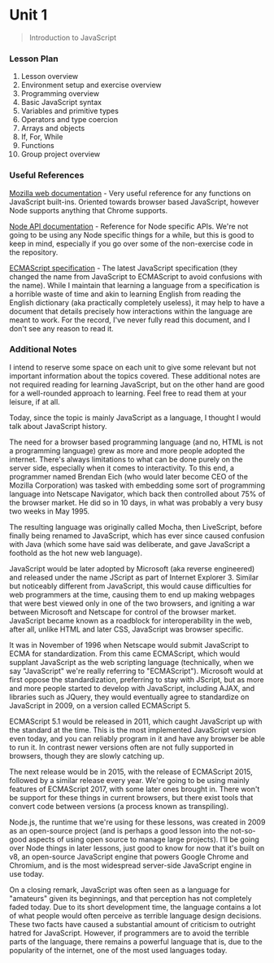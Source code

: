 # Unit 1
> Introduction to JavaScript

### Lesson Plan
1. Lesson overview
2. Environment setup and exercise overview
3. Programming overview
4. Basic JavaScript syntax
5. Variables and primitive types
6. Operators and type coercion
7. Arrays and objects
8. If, For, While
9. Functions
10. Group project overview

### Useful References

[Mozilla web documentation](https://developer.mozilla.org/en-US/) - Very useful reference for any functions on 
JavaScript built-ins. Oriented towards browser based JavaScript, however Node supports anything that Chrome 
supports.

[Node API documentation](https://nodejs.org/dist/latest-v13.x/docs/api/) - Reference for Node specific APIs. We're
not going to be using any Node specific things for a while, but this is good to keep in mind, especially if you
go over some of the non-exercise code in the repository.

[ECMAScript specification](https://www.ecma-international.org/publications/files/ECMA-ST/ECMA-262.pdf) - The latest
JavaScript specification (they changed the name from JavaScript to ECMAScript to avoid confusions with the name). While
I maintain that learning a language from a specification is a horrible waste of time and akin to learning English from
reading the English dictionary (aka practically completely useless), it may help to have a document that details
precisely how interactions within the language are meant to work. For the record, I've never fully read this document,
and I don't see any reason to read it.

### Additional Notes

I intend to reserve some space on each unit to give some relevant but not important information about the
topics covered. These additional notes are not required reading for learning JavaScript, but on the other hand
are good for a well-rounded approach to learning. Feel free to read them at your leisure, if at all.

Today, since the topic is mainly JavaScript as a language, I thought I would talk about JavaScript history.

The need for a browser based programming language (and no, HTML is not a programming language) grew as more and 
more people adopted the internet. There's always limitations to what can be done purely on the server side, especially
when it comes to interactivity. To this end, a programmer named Brendan Eich (who would later become CEO of the Mozilla Corporation)
was tasked with embedding some sort of programming language into Netscape Navigator, which back then controlled about 75%
of the browser market. He did so in 10 days, in what was probably a very busy two weeks in May 1995. 

The resulting language was originally called Mocha, then LiveScript, before finally being renamed to JavaScript, which
has ever since caused confusion with Java (which some have said was deliberate, and gave JavaScript a foothold as the hot
new web language).

JavaScript would be later adopted by Microsoft (aka reverse engineered) and released under the name JScript as part of Internet Explorer 3.
Similar but noticeably different from JavaScript, this would cause difficulties for web programmers at the time, causing
them to end up making webpages that were best viewed only in one of the two browsers, and igniting a war between
Microsoft and Netscape for control of the browser market. JavaScript became known as a roadblock for interoperability in the web,
after all, unlike HTML and later CSS, JavaScript was browser specific.

It was in November of 1996 when Netscape would submit JavaScript to ECMA for standardization. From this came ECMAScript,
which would supplant JavaScript as the web scripting language (technically, when we say "JavaScript" we're really referring
to "ECMAScript"). Microsoft would at first oppose the standardization, preferring to stay with JScript, but as more
and more people started to develop with JavaScript, including AJAX, and libraries such as JQuery, they would eventually
agree to standardize on JavaScript in 2009, on a version called ECMAScript 5. 

ECMAScript 5.1 would be released in 2011, which caught JavaScript up with the standard at the time. This is the most
implemented JavaScript version even today, and you can reliably program in it and have any browser be able to run it. In contrast
newer versions often are not fully supported in browsers, though they are slowly catching up.

The next release would be in 2015, with the release of ECMAScript 2015, followed by a similar release every year. 
We're going to be using mainly features of ECMAScript 2017, with some later ones brought in. There won't be support
for these things in current browsers, but there exist tools that convert code between versions (a process known as transpiling).

Node.js, the runtime that we're using for these lessons, was created in 2009 as an open-source project (and is perhaps a good
lesson into the not-so-good aspects of using open source to manage large projects). I'll be going over Node things in later lessons,
just good to know for now that it's built on v8, an open-source JavaScript engine that powers Google Chrome and Chromium, and
is the most widespread server-side JavaScript engine in use today.

On a closing remark, JavaScript was often seen as a language for "amateurs" given its beginnings, and that perception
has not completely faded today. Due to its short development time, the language contains a lot of what people would
often perceive as terrible language design decisions. These two facts have caused a substantial amount of criticism to 
outright hatred for JavaScript. However, if programmers are to avoid the terrible parts of the language, there remains
a powerful language that is, due to the popularity of the internet, one of the most used languages today.
